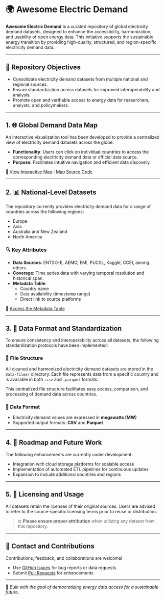 # 🌍 Awesome Electric Demand

**Awesome Electric Demand** is a curated repository of global electricity demand datasets, designed to enhance the accessibility, harmonization, and usability of open energy data. This initiative supports the sustainable energy transition by providing high-quality, structured, and region-specific electricity demand data.

---

## 🎯 Repository Objectives

- Consolidate electricity demand datasets from multiple national and regional sources.
- Ensure standardization across datasets for improved interoperability and analysis.
- Promote open and verifiable access to energy data for researchers, analysts, and policymakers.

---

## 1. 🌐 Global Demand Data Map

An interactive visualization tool has been developed to provide a centralized view of electricity demand datasets across the globe:

- **Functionality**: Users can click on individual countries to access the corresponding electricity demand data or official data source.
- **Purpose**: Facilitates intuitive navigation and efficient data discovery.

🔗 [View Interactive Map](https://vamsipriya22.github.io/global-demand/) | [Map Source Code](https://github.com/Vamsipriya22/global-demand/tree/main)

---

## 2. 📊 National-Level Datasets

The repository currently provides electricity demand data for a range of countries across the following regions:

- Europe
- Asia
- Australia and New Zealand
- North America

### 🔍 Key Attributes

- **Data Sources**: ENTSO-E, AEMO, EMI, PUCSL, Kaggle, CCEI, among others.
- **Coverage**: Time series data with varying temporal resolution and historical span.
- **Metadata Table**:
  - Country name
  - Data availability (timestamp range)
  - Direct link to source platforms

📄 [Access the Metadata Table](https://github.com/open-energy-transition/Awesome-Electric-Demand/blob/main/demand_forecasting_table.md)

---
## 3. 📁 Data Format and Standardization

To ensure consistency and interoperability across all datasets, the following standardization protocols have been implemented:

### 📂 File Structure

All cleaned and harmonized electricity demand datasets are stored in the `Data-files/` directory.
Each file represents data from a specific country and is available in both `.csv` and `.parquet` formats.

This centralized file structure facilitates easy access, comparison, and processing of demand data across countries.

### 🧾 Data Format

- Electricity demand values are expressed in **megawatts (MW)**
- Supported output formats: **CSV** and **Parquet**

---

## 4. 🚀 Roadmap and Future Work

The following enhancements are currently under development:

- Integration with cloud storage platforms for scalable access
- Implementation of automated ETL pipelines for continuous updates
- Expansion to include additional countries and regions

---

## 5. 📜 Licensing and Usage

All datasets retain the licenses of their original sources. Users are advised to refer to the source-specific licensing terms prior to reuse or distribution.

> ⚖️ **Please ensure proper attribution** when utilizing any dataset from this repository.

---

## 🤝 Contact and Contributions

Contributions, feedback, and collaborations are welcome!

- Use [GitHub Issues](https://github.com/open-energy-transition/Awesome-Electric-Demand/issues) for bug reports or data requests
- Submit [Pull Requests](https://github.com/open-energy-transition/Awesome-Electric-Demand/pulls) for enhancements

---

📌 *Built with the goal of democratizing energy data access for a sustainable future.*
